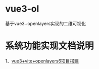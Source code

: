 # vue3-ol
基于vue3+openlayers实现的二维可视化

# 系统功能实现文档说明  
1、[vue3+vite+openlayers6项目搭建](https://juejin.cn/post/7548368522423271458) 
